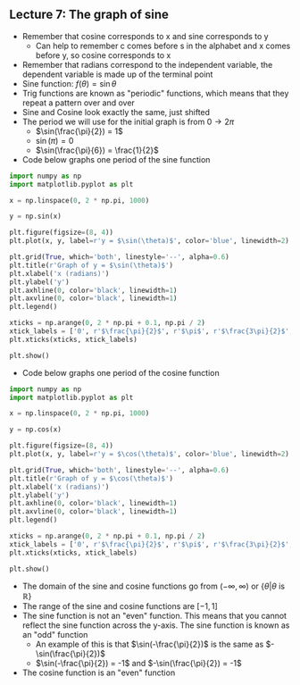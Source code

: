 ## Lecture 7: The graph of sine
- Remember that cosine corresponds to x and sine corresponds to y
    - Can help to remember c comes before s in the alphabet and x comes before y, so cosine corresponds to x
- Remember that radians correspond to the independent variable, the dependent variable is made up of the terminal point
- Sine function: $f(\theta) = \sin \theta$
- Trig functions are known as "periodic" functions, which means that they repeat a pattern over and over
- Sine and Cosine look exactly the same, just shifted
- The period we will use for the initial graph is from $0 \to 2\pi$
    - $\sin(\frac{\pi}{2}) = 1$
    - $\sin(\pi) = 0$
    - $\sin(\frac{\pi}{6}) = \frac{1}{2}$
- Code below graphs one period of the sine function
```python
import numpy as np
import matplotlib.pyplot as plt

x = np.linspace(0, 2 * np.pi, 1000)

y = np.sin(x)

plt.figure(figsize=(8, 4))
plt.plot(x, y, label=r'y = $\sin(\theta)$', color='blue', linewidth=2)

plt.grid(True, which='both', linestyle='--', alpha=0.6)
plt.title(r'Graph of y = $\sin(\theta)$')
plt.xlabel('x (radians)')
plt.ylabel('y')
plt.axhline(0, color='black', linewidth=1)
plt.axvline(0, color='black', linewidth=1)
plt.legend()

xticks = np.arange(0, 2 * np.pi + 0.1, np.pi / 2)
xtick_labels = ['0', r'$\frac{\pi}{2}$', r'$\pi$', r'$\frac{3\pi}{2}$', r'$2\pi$']
plt.xticks(xticks, xtick_labels)

plt.show()
```
- Code below graphs one period of the cosine function
```python
import numpy as np
import matplotlib.pyplot as plt

x = np.linspace(0, 2 * np.pi, 1000)

y = np.cos(x)

plt.figure(figsize=(8, 4))
plt.plot(x, y, label=r'y = $\cos(\theta)$', color='blue', linewidth=2)

plt.grid(True, which='both', linestyle='--', alpha=0.6)
plt.title(r'Graph of y = $\cos(\theta)$')
plt.xlabel('x (radians)')
plt.ylabel('y')
plt.axhline(0, color='black', linewidth=1)
plt.axvline(0, color='black', linewidth=1)
plt.legend()

xticks = np.arange(0, 2 * np.pi + 0.1, np.pi / 2)
xtick_labels = ['0', r'$\frac{\pi}{2}$', r'$\pi$', r'$\frac{3\pi}{2}$', r'$2\pi$']
plt.xticks(xticks, xtick_labels)

plt.show()
```
- The domain of the sine and cosine functions go from $(-\infty, \infty)$ or $\{\theta|\theta\text{ is }\mathbb{R}\}$
- The range of the sine and cosine functions are $[-1, 1]$
- The sine function is not an "even" function. This means that you cannot reflect the sine function across the y-axis. The sine function is known as an "odd" function
    - An example of this is that $\sin(-\frac{\pi}{2})$ is the same as $-\sin(\frac{\pi}{2})$
    - $\sin(-\frac{\pi}{2}) = -1$ and $-\sin(\frac{\pi}{2}) = -1$
- The cosine function is an "even" function
